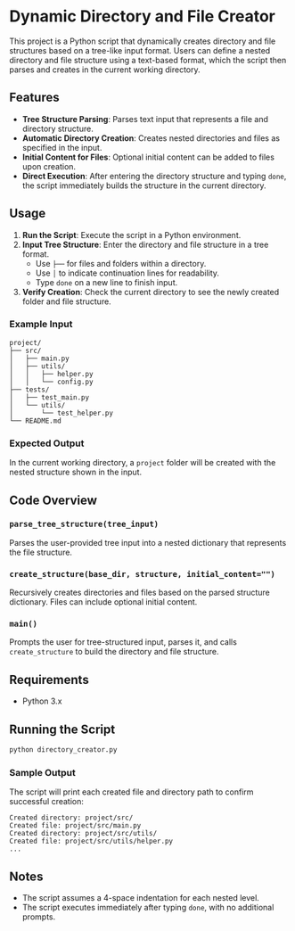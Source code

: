 
# Dynamic Directory and File Creator

This project is a Python script that dynamically creates directory and file structures based on a tree-like input format. Users can define a nested directory and file structure using a text-based format, which the script then parses and creates in the current working directory.

## Features

- **Tree Structure Parsing**: Parses text input that represents a file and directory structure.
- **Automatic Directory Creation**: Creates nested directories and files as specified in the input.
- **Initial Content for Files**: Optional initial content can be added to files upon creation.
- **Direct Execution**: After entering the directory structure and typing `done`, the script immediately builds the structure in the current directory.

## Usage

1. **Run the Script**: Execute the script in a Python environment.
2. **Input Tree Structure**: Enter the directory and file structure in a tree format.
   - Use `├──` for files and folders within a directory.
   - Use `│` to indicate continuation lines for readability.
   - Type `done` on a new line to finish input.
3. **Verify Creation**: Check the current directory to see the newly created folder and file structure.

### Example Input

```plaintext
project/
├── src/
│   ├── main.py
│   ├── utils/
│   │   ├── helper.py
│   │   └── config.py
├── tests/
│   ├── test_main.py
│   └── utils/
│       └── test_helper.py
└── README.md
```

### Expected Output

In the current working directory, a `project` folder will be created with the nested structure shown in the input.

## Code Overview

### `parse_tree_structure(tree_input)`
Parses the user-provided tree input into a nested dictionary that represents the file structure.

### `create_structure(base_dir, structure, initial_content="")`
Recursively creates directories and files based on the parsed structure dictionary. Files can include optional initial content.

### `main()`
Prompts the user for tree-structured input, parses it, and calls `create_structure` to build the directory and file structure.

## Requirements

- Python 3.x

## Running the Script

```bash
python directory_creator.py
```

### Sample Output

The script will print each created file and directory path to confirm successful creation:

```plaintext
Created directory: project/src/
Created file: project/src/main.py
Created directory: project/src/utils/
Created file: project/src/utils/helper.py
...
```

## Notes

- The script assumes a 4-space indentation for each nested level.
- The script executes immediately after typing `done`, with no additional prompts.

